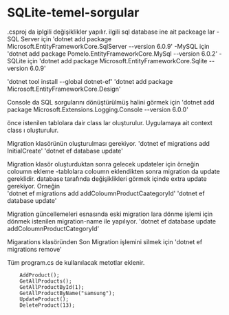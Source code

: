 # SQLite-temel-sorgular
.csproj da iplgili değişiklikler yapılır.
ilgili sql database ine ait packeage lar
 -SQL Server için 'dotnet add package Microsoft.EntityFrameworkCore.SqlServer --version 6.0.9'
 -MySQL için 'dotnet add package Pomelo.EntityFrameworkCore.MySql --version 6.0.2'
 -SQLite için 'dotnet add package Microsoft.EntityFrameworkCore.Sqlite --version 6.0.9'
 
  'dotnet tool install  --global dotnet-ef'
  'dotnet add package Microsoft.EntityFrameworkCore.Design'

Console da SQL sorgularını dönüştürülmüş halini görmek için
  'dotnet add package Microsoft.Extensions.Logging.Console --version 6.0.0'
  
önce istenilen tablolara dair class lar oluşturulur.
Uygulamaya ait context class ı oluşturulur.

Migration klasörünün oluşturulması gerekiyor.
'dotnet ef migrations add InitialCreate'
'dotnet ef database update'

Migration klasör oluşturduktan sonra gelecek updateler için örneğin coloumn ekleme 
-tablolara coloumn eklendikten sonra migration da update gereklidir. database tarafında değişiklikleri görmek içinde extra update gerekiyor.
Orneğin  
  'dotnet ef migrations add addColoumnProductCaategoryId' 
  'dotnet ef database update'
  
Migration güncellemeleri esnasında eski migration lara dönme işlemi için dönmek istenilen migration-name ile yapılıyor.
 'dotnet ef database update addColoumnProductCategoryId'
 
Migarations klasöründen Son Migration işlemini silmek için
 'dotnet ef migrations remove'

 
Tüm program.cs de kullanılacak metotlar eklenir.


        AddProduct();
        GetAllProducts();
        GetAllProductById(1);
        GetAllProductByName("samsung");
        UpdateProduct();
        DeleteProduct(13);
